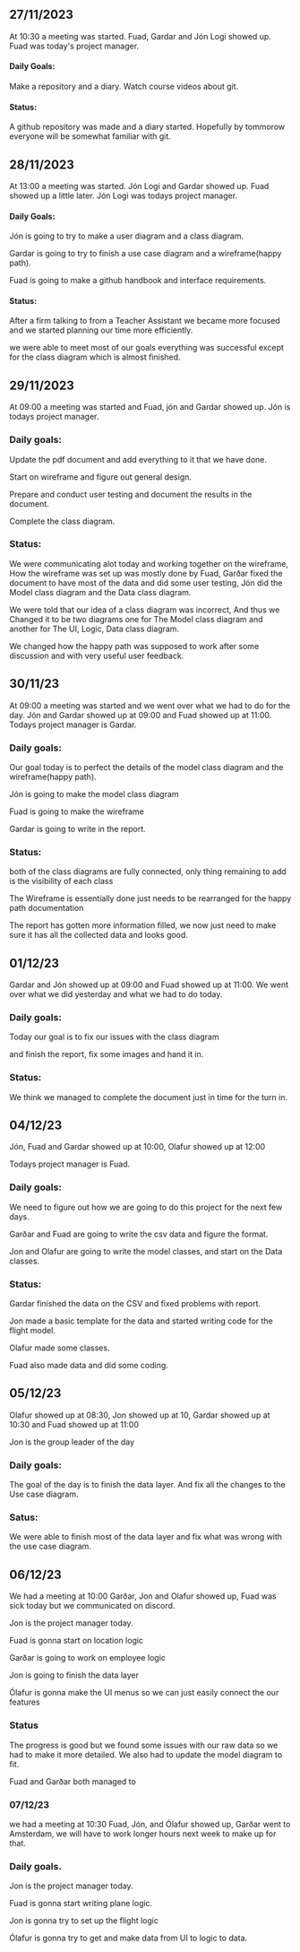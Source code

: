 ## 27/11/2023

At 10:30 a meeting was started. Fuad, Gardar and Jón Logi showed up.
Fuad was today's project manager.

#### Daily Goals: 

Make a repository and a diary.
Watch course videos about git.

#### Status:

A github repository was made and a diary started. 
Hopefully by tommorow everyone will be somewhat familiar with git.

## 28/11/2023

At 13:00 a meeting was started. Jón Logi and Gardar showed up. Fuad showed up a little later.
Jón Logi was todays project manager.

#### Daily Goals: 

Jón is going to try to make a user diagram and a class diagram. 

Gardar is going to try to finish a use case diagram and a wireframe(happy path). 

Fuad is going to make a github handbook and interface requirements.

#### Status:

After a firm talking to from a Teacher Assistant we became more focused and we started planning our time more efficiently.

we were able to meet most of our goals everything was successful except for the class diagram which is almost finished.

## 29/11/2023

At 09:00 a meeting was started and Fuad, jón and Gardar showed up.
Jón is todays project manager.

### Daily goals:

Update the pdf document and add everything to it that we have done.

Start on wireframe and figure out general design.

Prepare and conduct user testing and document the results in the document.

Complete the class diagram.

### Status:


We were communicating alot today and working together on the wireframe, How the wireframe was set up was mostly done by Fuad, Garðar fixed the document to have most of the data and did some user testing, Jón did the Model class diagram and the Data class diagram.

We were told that our idea of a class diagram was incorrect, And thus we Changed it to be two diagrams one for The Model class diagram and another for The UI, Logic, Data class diagram.

We changed how the happy path was supposed to work after some discussion and with very useful user feedback.

## 30/11/23

At 09:00 a meeting was started and we went over what we had to do for the day. Jón and Gardar showed up at 09:00 and Fuad showed up at 11:00.
Todays project manager is Gardar.

### Daily goals:

Our goal today is to perfect the details of the model class diagram and the wireframe(happy path). 

Jón is going to make the model class diagram

Fuad is going to make the wireframe

Gardar is going to write in the report.

### Status:

both of the class diagrams are fully connected, only thing remaining to add is the visibility of each class

The Wireframe is essentially done just needs to be rearranged for the happy path documentation

The report has gotten more information filled, we now just need to make sure it has all the collected data and looks good.

## 01/12/23

Gardar and Jón showed up at 09:00 and Fuad showed up at 11:00. 
We went over what we did yesterday and what we had to do today.

### Daily goals:

Today our goal is to fix our issues with the class diagram

and finish the report, fix some images and hand it in.

### Status:

We think we managed to complete the document just in time for the turn in.

## 04/12/23

Jón, Fuad and Gardar showed up at 10:00, Olafur showed up at 12:00

Todays project manager is Fuad.

### Daily goals:

We need to figure out how we are going to do this project for the next few days.

Garðar and Fuad are going to write the csv data and figure the format.

Jon and Olafur are going to write the model classes, and start on the Data classes.

### Status:
Gardar finished the data on the CSV and fixed problems with report.

Jon made a basic template for the data and started writing code for the flight model.

Olafur made some classes.

Fuad also made data and did some coding.

## 05/12/23

Olafur showed up at 08:30, Jon showed up at 10, Gardar showed up at 10:30 and Fuad showed up at 11:00

Jon is the group leader of the day

### Daily goals:

The goal of the day is to finish the data layer. And fix all the changes to the Use case diagram.

### Satus:

We were able to finish most of the data layer and fix what was wrong with the use case diagram.

## 06/12/23

We had a meeting at 10:00 Garðar, Jon and Olafur showed up, Fuad was sick today but we communicated on discord.

Jon is the project manager today.

Fuad is gonna start on location logic

Garðar is going to work on employee logic

Jon is going to finish the data layer

Ólafur is gonna make the UI menus so we can just easily connect the our features

### Status

The progress is good but we found some issues with our raw data so we had to make it more detailed. We also had to update the model diagram to fit.

Fuad and Garðar both managed to 
### 07/12/23

we had a meeting at 10:30 Fuad, Jón, and Ólafur showed up, Garðar went to Amsterdam, we will have to work longer hours next week to make up for that.

### Daily goals.

Jon is the project manager today.

Fuad is gonna start writing plane logic.

Jon is gonna try to set up the flight logic

Ólafur is gonna try to get and make data from UI to logic to data.
